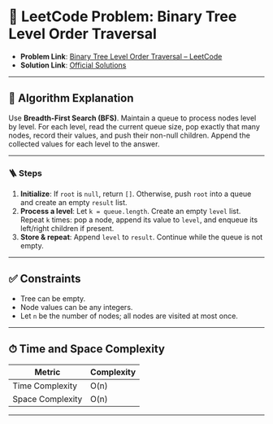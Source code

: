 # 🧩 LeetCode Problem: Binary Tree Level Order Traversal

- **Problem Link**: [Binary Tree Level Order Traversal – LeetCode](https://leetcode.com/problems/binary-tree-level-order-traversal/)
- **Solution Link**: [Official Solutions](https://leetcode.com/problems/binary-tree-level-order-traversal/solutions/)

---

## 🧠 Algorithm Explanation

Use **Breadth-First Search (BFS)**. Maintain a queue to process nodes level by level. For each level, read the current queue size, pop exactly that many nodes, record their values, and push their non-null children. Append the collected values for each level to the answer.

---

### 🪜 Steps

1. **Initialize**: If `root` is `null`, return `[]`. Otherwise, push `root` into a queue and create an empty `result` list.
2. **Process a level**: Let `k = queue.length`. Create an empty `level` list. Repeat `k` times: pop a node, append its value to `level`, and enqueue its left/right children if present.
3. **Store & repeat**: Append `level` to `result`. Continue while the queue is not empty.

---

## ✅ Constraints

- Tree can be empty.
- Node values can be any integers.
- Let `n` be the number of nodes; all nodes are visited at most once.

---

## ⏱ Time and Space Complexity

| Metric            | Complexity |
|-------------------|------------|
| Time Complexity   | O(n)       |
| Space Complexity  | O(n)       |

---
